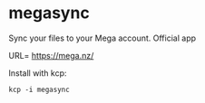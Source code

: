 megasync
========

Sync your files to your Mega account. Official app

URL= https://mega.nz/

Install with kcp:

```
kcp -i megasync
```
